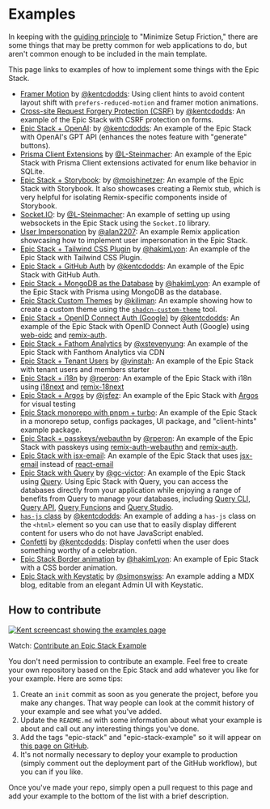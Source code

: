 # Examples

In keeping with the [guiding principle](guiding-principles.md) to "Minimize
Setup Friction," there are some things that may be pretty common for web
applications to do, but aren't common enough to be included in the main
template.

This page links to examples of how to implement some things with the Epic Stack.

- [Framer Motion](https://github.com/kentcdodds/epic-stack-with-framer-motion)
  by [@kentcdodds](https://github.com/kentcdodds): Using client hints to avoid
  content layout shift with `prefers-reduced-motion` and framer motion
  animations.
- [Cross-site Request Forgery Protection (CSRF)](https://github.com/epicweb-dev/epic-stack-example-csrf)
  by [@kentcdodds](https://github.com/kentcdodds): An example of the Epic Stack
  with CSRF protection on forms.
- [Epic Stack + OpenAI](https://github.com/kentcdodds/epic-ai): by
  [@kentcdodds](https://github.com/kentcdodds): An example of the Epic Stack
  with OpenAI's GPT API (enhances the notes feature with "generate" buttons).
- [Prisma Client Extensions](https://github.com/L-Steinmacher/epic-stack-with-prisma-client-extensions)
  by
  [@L-Steinmacher](https://github.com/L-Steinmacher/epic-stack-with-prisma-client-extensions):
  An example of the Epic Stack with Prisma Client extensions activated for enum
  like behavior in SQLite.
- [Epic Stack + Storybook](https://github.com/moishinetzer/epic-stack-with-storybook):
  by [@moishinetzer](https://github.com/moishinetzer): An example of the Epic
  Stack with Storybook. It also showcases creating a Remix stub, which is very
  helpful for isolating Remix-specific components inside of Storybook.
- [Socket.IO](https://github.com/L-Steinmacher/epic-stack-with-socket.io): by
  [@L-Steinmacher](https://github.com/L-Steinmacher): An example of setting up
  using websockets in the Epic Stack using the `Socket.IO` library.
- [User Impersonation](https://github.com/alan2207/epic-stack-with-user-impersonation)
  by [@alan2207](https://github.com/alan2207): An example Remix application
  showcasing how to implement user impersonation in the Epic Stack.
- [Epic Stack + Tailwind CSS Plugin](https://github.com/hakimLyon/epic-stack-with-tailwind-css-plugin)
  by [@hakimLyon](https://github.com/hakimLyon): An example of the Epic Stack
  with Tailwind CSS Plugin.
- [Epic Stack + GitHub Auth](https://github.com/kentcdodds/epic-github-auth) by
  [@kentcdodds](https://github.com/kentcdodds): An example of the Epic Stack
  with GitHub Auth.
- [Epic Stack + MongoDB as the Database](https://github.com/hakimLyon/epic-stack-with-prisma-mongodb)
  by [@hakimLyon](https://github.com/hakimLyon): An example of the Epic Stack
  with Prisma using MongoDB as the database.
- [Epic Stack Custom Themes](https://github.com/kiliman/epic-stack-theme) by
  [@kiliman](https://github.com/kiliman): An example showing how to create a
  custom theme using the
  [`shadcn-custom-theme`](https://github.com/kiliman/shadcn-custom-theme) tool.
- [Epic Stack + OpenID Connect Auth (Google)](https://github.com/kentcdodds/epic-oidc)
  by [@kentcdodds](https://github.com/kentcdodds): An example of the Epic Stack
  with OpenID Connect Auth (Google) using [web-oidc](https://npm.im/web-oidc)
  and [remix-auth](https://npm.im/remix-auth).
- [Epic Stack + Fathom Analytics](https://github.com/xstevenyung/epic-stack-with-fathom-analytics)
  by [@xstevenyung](https://github.com/xstevenyung): An example of the Epic
  Stack with Fanthom Analytics via CDN
- [Epic Stack + Tenant Users](https://github.com/offseat/epic-stack-tenant) by
  [@vinstah](https://github.com/vinstah): An example of the Epic Stack with
  tenant users and members starter
- [Epic Stack + i18n](https://github.com/rperon/epic-stack-with-i18n/) by
  [@rperon](https://github.com/rperon): An example of the Epic Stack with i18n
  using [i18next](https://www.i18next.com/) and
  [remix-18next](https://github.com/sergiodxa/remix-i18next)
- [Epic Stack + Argos](https://github.com/jsfez/epic-stack-with-argos) by
  [@jsfez](https://github.com/jsfez): An example of the Epic Stack with
  [Argos](https://www.argos-ci.com/) for visual testing
- [Epic Stack monorepo with pnpm + turbo](https://github.com/PhilDL/epic-stack-monorepo):
  An example of the Epic Stack in a monorepo setup, configs packages, UI
  package, and "client-hints" example package.
- [Epic Stack + passkeys/webauthn](https://github.com/rperon/epic-stack-with-passkeys/)
  by [@rperon](https://github.com/rperon): An example of the Epic Stack with
  passkeys using
  [remix-auth-webauthn](https://github.com/alexanderson1993/remix-auth-webauthn)
  and [remix-auth](https://npm.im/remix-auth).
- [Epic Stack with jsx-email](https://github.com/djhi/epic-stack-jsx-email): An
  example of the Epic Stack that uses [jsx-email](https://jsx.email/) instead of
  [react-email](https://react.email/)
- [Epic Stack with Query](https://github.com/gc-victor/epic-stack-with-query) by
  [@gc-victor](https://github.com/gc-victor): An example of the Epic Stack using
  [Query](https://github.com/gc-victor/query). Using Epic Stack with Query, you
  can access the databases directly from your application while enjoying a range
  of benefits from Query to manage your databases, including
  [Query CLI](https://github.com/gc-victor/query/blob/main/README.md#cli),
  [Query API](https://github.com/gc-victor/query/blob/main/README.md#apis),
  [Query Funcions](https://github.com/gc-victor/query?tab=readme-ov-file#function)
  and [Query Studio](https://github.com/gc-victor/query-studio).
- [`has-js` class](https://github.com/epicweb-dev/epic-stack-example-has-js-class)
  by [@kentcdodds](https://github.com/kentcdodds): An example of adding a
  `has-js` class on the `<html>` element so you can use that to easily display
  different content for users who do not have JavaScript enabled.
- [Confetti](https://github.com/kentcdodds/epic-stack-example-confetti) by
  [@kentcdodds](https://github.com/kentcdodds): Display confetti when the user
  does something worthy of a celebration.
- [Epic Stack Border animation](https://github.com/hakimLyon/epic-stack-with-css-border-animation)
  by [@hakimLyon](https://github.com/hakimLyon): An example of Epic Stack with a
  CSS border animation.
- [Epic Stack with Keystatic](https://github.com/simonswiss/epic-stack-with-keystatic) by [@simonswiss](https://github.com/simonswiss): An example adding a MDX blog, editable from an elegant Admin UI with Keystatic.

## How to contribute

[![Kent screencast showing the examples page](https://github.com/epicweb-dev/epic-stack/assets/1500684/7074f1db-c918-42c6-a724-0b082168395f)](https://www.epicweb.dev/tips/contribute-an-epic-stack-example)

Watch:
[Contribute an Epic Stack Example](https://www.epicweb.dev/tips/contribute-an-epic-stack-example)

You don't need permission to contribute an example. Feel free to create your own
repository based on the Epic Stack and add whatever you like for your example.
Here are some tips:

1. Create an `init` commit as soon as you generate the project, before you make
   any changes. That way people can look at the commit history of your example
   and see what you've added.
2. Update the `README.md` with some information about what your example is about
   and call out any interesting things you've done.
3. Add the tags "epic-stack" and "epic-stack-example" so it will appear on
   [this page on GitHub](https://github.com/topics/epic-stack-example).
4. It's not normally necessary to deploy your example to production (simply
   comment out the deployment part of the GitHub workflow), but you can if you
   like.

Once you've made your repo, simply open a pull request to this page and add your
example to the bottom of the list with a brief description.
